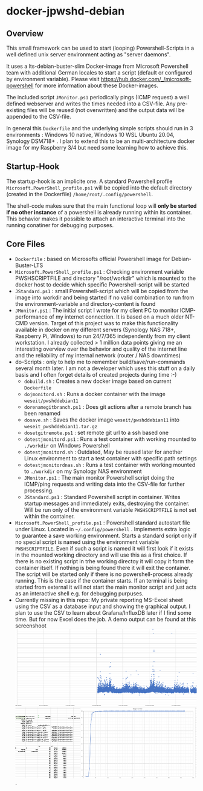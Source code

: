 # docker-jpwshd-debian

## Overview

This small framework can be used to start (looping) Powershell-Scripts in a well defined unix server environment acting as "server daemons".

It uses a lts-debian-buster-slim Docker-image from Microsoft Powershell team with additional German locales to start a script (default or configured by environment variable). Please visit <https://hub.docker.com/_/microsoft-powershell> for more information about these Docker-images.

The included script `JMonitor.ps1` periodically pings (ICMP request) a well defined webserver and writes the times needed into a CSV-file. Any pre-existing files will be reused (not overwritten) and the output data will be appended to the CSV-file.


In general this `Dockerfile` and the underlying simple scripts should run in 3 environments : Windows 10 native, Windows 10 WSL Ubuntu 20.04, Synology DSM718+ . I plan to extend this to be an multi-architecture docker image for my Raspberry 3/4 but need some learning how to achieve this.

## Startup-Hook

The startup-hook is an implicite one. A standard Powershell profile `Microsoft.PowerShell_profile.ps1` will be copied into the default directory (created in the Dockerfile) `/home/root/.config/powershell`.

The shell-code makes sure that the main functional loop will **only be started if no other instance** of a powershell is already running within its container. This behavior makes it possible to attach an interactive terminal into the running conatiner for debugging purposes.

## Core Files

* `Dockerfile` : based on Microsofts official Powershell image for Debian-Buster-LTS
* `Microsoft.PowerShell_profile.ps1` : Checking environment variable PWSHSCRIPTFILE and directory "/root/workdir" which is mounted to the docker host to decide which specific Powershell-script will be started
* `JStandard.ps1` : small Powershell-script which will be copied from the image into workdir and being started if no valid combination to run from the environment-variable and directory-content is found
* `JMonitor.ps1` : The initial script I wrote for my client PC to monitor ICMP-performance of my internet connection. It is based on a much older NT-CMD version. Target of this project was to make this functionality  available in docker on my different servers (Synology NAS 718+, Raspberry Pi, Windows) to run 24/7/365 independently from my client workstation. I already collected > 1 million data points giving me an interesting overview over the behavior and quality of the internet line and the reliability of my internal network (router / NAS downtimes)
* do-Scripts : only to help me to remember build/save/run-commands several month later. I am not a developer which uses this stuff on a daily basis and I often forget details of created projects during time :-)
  * `dobuild.sh` : Creates a new docker image based on current `Dockerfile`
  * `dojmonitord.sh` : Runs a docker container with the image `weseit/pwshddebian11`
  * `dorenamegitbranch.ps1` : Does git actions after a remote branch has been renamed
  * `dosave.sh` : Saves the docker image `weseit/pwshddebian11` into `weseit_pwshddebian11.tar.gz`
  * `dosetgitremote.ps1` : set remote git url to a ssh based one
  * `dotestjmonitord.ps1` : Runs a test container with working mounted to `./workdir` on Windows Powershell
  * `dotestjmonitord.sh` : Outdated, May be reused later for another Linux environment to start a test container with specific path settings
  * `dotestjmonitordnas.sh` : Runs a test container with working mounted to `./workdir` on my Synology NAS environment
  * `JMonitor.ps1` : The main monitor Powershell script doing the ICMP/ping requests and writing data into the CSV-file for further processing.
  * `JStandard.ps1` : Standard Powershell script in container. Writes startup messages and immediately exits, destroying the container. Will be run only of the environment variable `PWSHSCRIPTFILE` is not set within the container.
* `Microsoft.PowerShell_profile.ps1` : Powershell standard autostart file under Linux. Located in `~/.config/powershell` . Implements extra logic to guarantee a save working environment. Starts a standard script only if no special script is named using the environment variable `PWSHSCRIPTFILE`. Even if such a script is named it will first look if it exists in the mounted working directory and will use this as a first choice. If there is no existing script in trhe working directoy it will copy it form the container itself. If nothing is being found there it will exit the container. The script will be started only if there is no powershell-process already running. This is the case if the container starts. If an terminal is being started from external it will not start the main monitor script and just acts as an interactive shell e.g. for debugging purpuses.
* Currently missing in this repo: My private reporting MS-Excel sheet using the CSV as a database input and showing the graphical output. I plan to use the CSV to learn about Grafana/InfluxDB later if I find some time. But for now Excel does the job. A demo output can be found at this screenshoot ![screenshootExcel1](JMonitorExcelSnapshoot.png).
